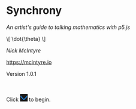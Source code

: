 <h1 class="title" style="margin-top: 0.25em;">Synchrony</h1>
<p class="subtitle medium-text"><em>An artist's guide to talking mathematics with p5.js</em></p>
<div class="big-text">\[ \dot{\theta} \]</div>
<p class="subtitle small-text"><em>Nick McIntyre</em></p>
<p class="subtitle small-text"><a href="https://mcintyre.io/" target="_blank">https://mcintyre.io</a></p>
<p class="subtitle small-text">Version 1.0.1</p>
<br />
<p class="subtitle small-text">Click <a href="/#/prologue"><img src="/assets/images/down-arrow.png" alt="Down arrow" style="display: inline; margin: 0;"></a> to begin.</p>
